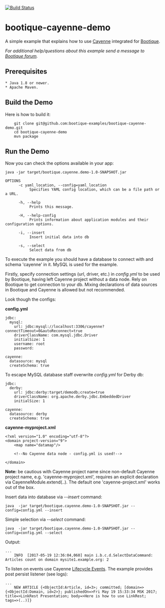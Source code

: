   [![Build Status](https://travis-ci.org/bootique-examples/bootique-cayenne-demo.svg)](https://travis-ci.org/bootique-examples/bootique-cayenne-demo)
# bootique-cayenne-demo

A simple example that explains how to use [Cayenne](https://cayenne.apache.org) integrated for [Bootique](https://bootique.io).

*For additional help/questions about this example send a message to
[Bootique forum](https://groups.google.com/forum/#!forum/bootique-user).*
   
## Prerequisites
      
    * Java 1.8 or newer.
    * Apache Maven.
      
## Build the Demo
      
Here is how to build it:
        
        git clone git@github.com:bootique-examples/bootique-cayenne-demo.git
        cd bootique-cayenne-demo
        mvn package
      
## Run the Demo

Now you can check the options available in your app:
   
    java -jar target/bootique.cayenne.demo-1.0-SNAPSHOT.jar
    
    OPTIONS
          -c yaml_location, --config=yaml_location
               Specifies YAML config location, which can be a file path or a URL.
    
          -h, --help
               Prints this message.
    
          -H, --help-config
               Prints information about application modules and their configuration options.
    
          -i, --insert
               Insert initial data into db
    
          -s, --select
               Select data from db

To execute the example you should have a database to connect with and schema 'cayenne' in it. 
MySQL is used for the example.

Firstly, specify connection settings (url, driver, etc.) in *config.yml* to be used by Bootique, having left Cayenne project without a data node. 
Rely on Bootique to get connection to your db. Mixing declarations of data sources in Bootique and Cayenne is allowed but not recommended. 
 
Look though the configs: 

**config.yml**
    
    jdbc:
      mysql:
        url: jdbc:mysql://localhost:3306/cayenne?connectTimeout=0&autoReconnect=true
        driverClassName: com.mysql.jdbc.Driver
        initialSize: 1
        username: root
        password:
    
    cayenne:
      datasource: mysql
      createSchema: true
 
To escape MySQL database staff overwrite *config.yml* for Derby db:

    jdbc:
      derby:
        url: jdbc:derby:target/demodb;create=true
        driverClassName: org.apache.derby.jdbc.EmbeddedDriver
        initialSize: 1
    
    cayenne:
      datasource: derby
      createSchema: true

**cayenne-myproject.xml**

    <?xml version="1.0" encoding="utf-8"?>
    <domain project-version="9">
        <map name="datamap"/>
    
        <!--No Cayenne data node - config.yml is used!-->
    
    </domain>

**Note:** be cautious with Cayenne project name since non-default Cayenne project name, e.g. 'cayenne-myproject.xml', requires an explicit declaration via CayenneModule.extend(..).
The default one 'cayenne-project.xml' works out of the box.

Insert data into database via *--insert* command:
    
    java  -jar target/bootique.cayenne.demo-1.0-SNAPSHOT.jar --config=config.yml --insert

Simple selection via *--select* command:

    java  -jar target/bootique.cayenne.demo-1.0-SNAPSHOT.jar --config=config.yml --select

Output:
 
    ...
        INFO  [2017-05-19 12:36:04,060] main i.b.c.d.SelectDataCommand: Articles count on domain mysite1.example.org: 2
    
To listen on events use Cayenne [Lifecycle Events](https://cayenne.apache.org/docs/4.0/cayenne-guide/lifecycle-events.html). The example provides post persist listener (see logs):
    
    ...
        NEW ARTICLE {<ObjectId:Article, id=3>; committed; [domain=>{<ObjectId:Domain, id=2>}; publishedOn=>Fri May 19 15:33:34 MSK 2017; title=>LinkRest Presentation; body=>Here is how to use LinkRest; tags=>(..)]} 


